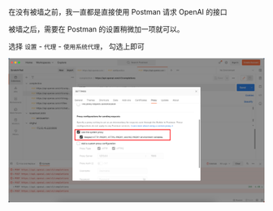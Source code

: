 在没有被墙之前，我一直都是直接使用 Postman 请求 OpenAI 的接口

被墙之后，需要在 Postman 的设置稍微加一项就可以。

选择 `设置` - `代理` - `使用系统代理`， 勾选上即可

![image](<./image/1.png>)